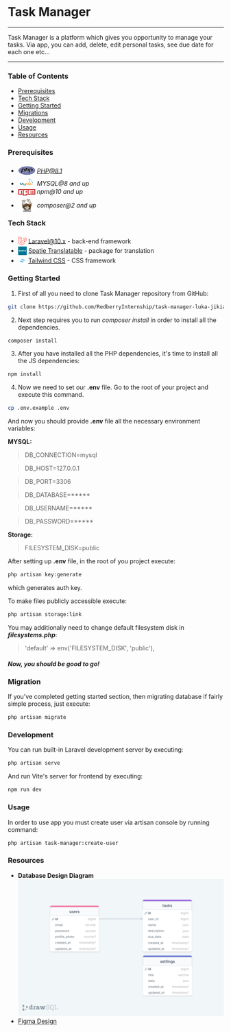 # Task Manager

---

Task Manager is a platform which gives you opportunity to manage your tasks. Via app, you can add, delete, edit personal tasks, see due date for each one etc...

---

### Table of Contents
* [Prerequisites](#prerequisites)
* [Tech Stack](#tech-stack)
* [Getting Started](#getting-started)
* [Migrations](#migration)
* [Development](#development)
* [Usage](#usage)
* [Resources](#resources)

### Prerequisites
* <img src="readme/assets/php.svg" width="40" style="position: relative; top: 5px" /> *PHP@8.1*
* <img src="readme/assets/mysql.png" width="40" style="position: relative; top: 5px" /> *MYSQL@8 and up*
* <img src="readme/assets/npm.png" width="40" style="position: relative; top: 5px" /> *npm@10 and up*
* <img src="readme/assets/composer.png" width="40" style="position: relative; top: 10px" /> *composer@2 and up*

### Tech Stack
* <img src="readme/assets/laravel.png" width="20" style="position: relative; top: 5px" /> [Laravel@10.x](https://laravel.com/docs/10.x) - back-end framework
* <img src="readme/assets/spatie.png" width="20" style="position: relative; top: 5px" /> [Spatie Translatable](https://github.com/spatie/laravel-translatable) - package for translation
* <img src="readme/assets/tailwindcss.png" width="20" style="position: relative; top: 5px" /> [Tailwind CSS](https://github.com/tailwindlabs/tailwindcss) - CSS framework

### Getting Started
1. First of all you need to clone Task Manager repository from GitHub:
```sh
git clone https://github.com/RedberryInternship/task-manager-luka-jikia
```

2. Next step requires you to run *composer install* in order to install all the dependencies.
```sh
composer install
```

3. After you have installed all the PHP dependencies, it's time to install all the JS dependencies:
```sh
npm install
```

4. Now we need to set our **.env** file. Go to the root of your project and execute this command.
```sh
cp .env.example .env
```

And now you should provide **.env** file all the necessary environment variables:

**MYSQL:**
>DB_CONNECTION=mysql

>DB_HOST=127.0.0.1

>DB_PORT=3306

>DB_DATABASE=*****

>DB_USERNAME=*****

>DB_PASSWORD=*****

**Storage:**
>FILESYSTEM_DISK=public

After setting up **.env** file, in the root of you project  execute:
```sh
php artisan key:generate
```
which generates auth key.

To make files publicly accessible execute:
```sh
php artisan storage:link
```

You may additionally need to change default filesystem disk in ***filesystems.php***:
>'default' => env('FILESYSTEM_DISK', 'public'),

##### Now, you should be good to go!

### Migration
If you've completed getting started section, then migrating database if fairly simple process, just execute:
```sh
php artisan migrate
```

### Development
You can run built-in Laravel development server by executing:
```sh
php artisan serve
```

And run Vite's server for frontend by executing:
```sh
npm run dev
```

### Usage
In order to use app you must create user via artisan console by running command:
```sh 
php artisan task-manager:create-user
```

### Resources
* **Database Design Diagram** <img src="readme/assets/drawSQL.png">
* [Figma Design](https://www.figma.com/file/HkL8NHL7914PBgdYb6D3zN/Laravel-Dev?type=design&node-id=0-1&mode=design&t=PcfFZjW8iAKz044P-0)
